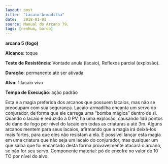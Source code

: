```yaml
---
layout: post
title:  "Lacaio-Armadilha"
date:   2018-01-01
source: Manual do Arcano 79.
tags: [nenhum, bardo]
---
```


**arcana 5 (fogo)**

**Alcance**: toque

**Teste de Resistência**: Vontade anula (lacaio), Reflexos parcial (explosão).

**Duração**: permanente até ser ativada

**Alvo**: 1 lacaio vivo

**Tempo de Execução**: ação padrão

Esta é a magia preferida dos arcanos que possuem lacaios, mas não se preocupam com sua segurança. Lacaio-armadilha encanta um servo do conjurador, de forma que ele carrega uma “bomba mágica” dentro de si. Quando o lacaio é reduzido a 0 PV, há uma explosão, causando 1d6 pontos de dano de fogo por nível do lacaio em todas as criaturas a até 3m. Alguns arcanos mentem para seus lacaios, afirmando que a magia irá deixá-los mais fortes, para que eles não resistam a ela.
É possível lançar esta magia em uma criatura que não seja um lacaio do conjurador, mas qualquer um que saiba que foi encantado desta forma provavelmente atacará o arcano, se não for seu servo.
Componente material: pó de enxofre no valor de 10 TO por nível do alvo.
